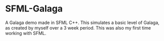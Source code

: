# SFML-Galaga
A Galaga demo made in SFML C++. This simulates a basic level of Galaga, as created by myself over a 3 week period. This was also my first time working with SFML.
